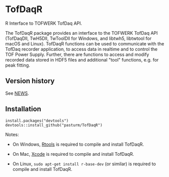 # TofDaqR
R Interface to TOFWERK TofDaq API.

The TofDaqR package provides an interface to the TOFWERK TofDaq API (TofDaqDll, 
TwH5Dll, TwToolDll for Windows, and libtwh5, libtwtool for macOS and Linux). 
TofDaqR functions can be used to communicate with the TofDaq recorder 
application, to access data in realtime and to control the TOF Power Supply. 
Further, there are functions to access and modify recorded data stored in HDF5 
files and additional "tool" functions, e.g. for peak fitting.

## Version history
See [NEWS](https://github.com/pasturm/TofDaqR/blob/master/NEWS).

## Installation
```
install.packages("devtools")
devtools::install_github("pasturm/TofDaqR")
```

Notes:

* On Windows, [Rtools](https://cran.r-project.org/bin/windows/Rtools/) is required to compile and install TofDaqR.

* On Mac, [Xcode](https://developer.apple.com/xcode/) is required to compile and install TofDaqR.

* On Linux, `sudo apt-get install r-base-dev` (or similar) is required to compile and install TofDaqR.
